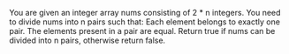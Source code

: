 You are given an integer array nums consisting of 2 * n integers.
You need to divide nums into n pairs such that:
Each element belongs to exactly one pair.
The elements present in a pair are equal.
Return true if nums can be divided into n pairs, otherwise return false.
